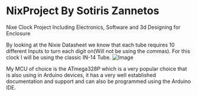 # NixProject By Sotiris Zannetos
Nixe Clock Project Including Electronics, Software and 3d Designing for Enclosure

By looking at the Nixie Datasheet we know that each tube requires 10 different Inputs to turn each digit on(Will not be using the commas). For this clock I will be using the classic IN-14 Tube.
![Image](https://github.com/user-attachments/assets/d782d193-2394-424d-9649-a965a1774491)

My MCU of choice is the ATmega328P which is a very popular choice that is also using in Arduino devices, it has a very well established documentation and support and can also be programmed using the Arduino IDE.

